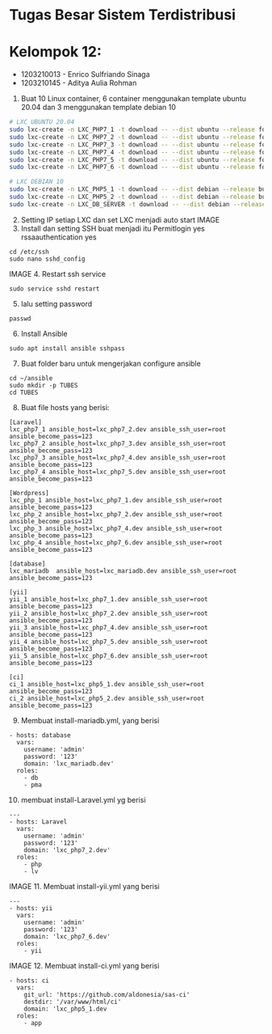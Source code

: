 # Tugas Besar Sistem Terdistribusi
# Kelompok 12:
- 1203210013 - Enrico Sulfriando Sinaga
- 1203210145 - Aditya Aulia Rohman

1. Buat 10 Linux container, 6 container menggunakan template ubuntu 20.04 dan 3 menggunakan template debian 10
```sh
# LXC UBUNTU 20.04
sudo lxc-create -n LXC_PHP7_1 -t download -- --dist ubuntu --release focal --arch amd64 --force-cache --server images.linuxcontainers.org
sudo lxc-create -n LXC_PHP7_2 -t download -- --dist ubuntu --release focal --arch amd64 --force-cache --server images.linuxcontainers.org
sudo lxc-create -n LXC_PHP7_3 -t download -- --dist ubuntu --release focal --arch amd64 --force-cache --server images.linuxcontainers.org
sudo lxc-create -n LXC_PHP7_4 -t download -- --dist ubuntu --release focal --arch amd64 --force-cache --server images.linuxcontainers.org
sudo lxc-create -n LXC_PHP7_5 -t download -- --dist ubuntu --release focal --arch amd64 --force-cache --server images.linuxcontainers.org
sudo lxc-create -n LXC_PHP7_6 -t download -- --dist ubuntu --release focal --arch amd64 --force-cache --server images.linuxcontainers.org

# LXC DEBIAN 10 
sudo lxc-create -n LXC_PHP5_1 -t download -- --dist debian --release buster --arch amd64 --force-cache --server images.linuxcontainers.org
sudo lxc-create -n LXC_PHP5_2 -t download -- --dist debian --release buster --arch amd64 --force-cache --server images.linuxcontainers.org
sudo lxc-create -n LXC_DB_SERVER -t download -- --dist debian --release buster --arch amd64 --force-cache --server images.linuxcontainers.org
```

2. Setting IP setiap LXC dan set LXC menjadi auto start
IMAGE
3. Install dan setting SSH buat menjadi itu Permitlogin yes
rssaauthentication yes
```
cd /etc/ssh
sudo nano sshd_config
```
IMAGE
4. Restart ssh service
```
sudo service sshd restart
```
5. lalu setting password
```
passwd
```
6. Install Ansible
```
sudo apt install ansible sshpass
```
7. Buat folder baru untuk mengerjakan configure ansible 
```
cd ~/ansible
sudo mkdir -p TUBES
cd TUBES
```
8. Buat file hosts yang berisi:
```
[Laravel]
lxc_php7_1 ansible_host=lxc_php7_2.dev ansible_ssh_user=root ansible_become_pass=123
lxc_php7_2 ansible_host=lxc_php7_3.dev ansible_ssh_user=root ansible_become_pass=123
lxc_php7_3 ansible_host=lxc_php7_4.dev ansible_ssh_user=root ansible_become_pass=123
lxc_php7_4 ansible_host=lxc_php7_5.dev ansible_ssh_user=root ansible_become_pass=123

[Wordpress]
lxc_php_1 ansible_host=lxc_php7_1.dev ansible_ssh_user=root ansible_become_pass=123
lxc_php_2 ansible_host=lxc_php7_2.dev ansible_ssh_user=root ansible_become_pass=123
lxc_php_3 ansible_host=lxc_php7_4.dev ansible_ssh_user=root ansible_become_pass=123
lxc_php_4 ansible_host=lxc_php7_6.dev ansible_ssh_user=root ansible_become_pass=123

[database]
lxc_mariadb  ansible_host=lxc_mariadb.dev ansible_ssh_user=root ansible_become_pass=123

[yii]
yii_1 ansible_host=lxc_php7_1.dev ansible_ssh_user=root ansible_become_pass=123
yii_2 ansible_host=lxc_php7_2.dev ansible_ssh_user=root ansible_become_pass=123
yii_3 ansible_host=lxc_php7_4.dev ansible_ssh_user=root ansible_become_pass=123
yii_4 ansible_host=lxc_php7_5.dev ansible_ssh_user=root ansible_become_pass=123
yii_5 ansible_host=lxc_php7_6.dev ansible_ssh_user=root ansible_become_pass=123

[ci]
ci_1 ansible_host=lxc_php5_1.dev ansible_ssh_user=root ansible_become_pass=123
ci_2 ansible_host=lxc_php5_2.dev ansible_ssh_user=root ansible_become_pass=123
```
9. Membuat install-mariadb.yml, yang berisi
```
- hosts: database
  vars:
    username: 'admin'
    password: '123'
    domain: 'lxc_mariadb.dev'
  roles:
    - db
    - pma
```
10. membuat install-Laravel.yml yg berisi 
```
---
- hosts: Laravel
  vars:
    username: 'admin'
    password: '123'
    domain: 'lxc_php7_2.dev'
  roles:
    - php
    - lv
```
IMAGE
11. Membuat install-yii.yml yang berisi
```
---
- hosts: yii
  vars:
    username: 'admin'
    password: '123'
    domain: 'lxc_php7_6.dev'
  roles:
    - yii
```
IMAGE
12. Membuat install-ci.yml yang berisi
```
- hosts: ci
  vars:
    git_url: 'https://github.com/aldonesia/sas-ci'
    destdir: '/var/www/html/ci'
    domain: 'lxc_php5_1.dev
  roles:
    - app
```
